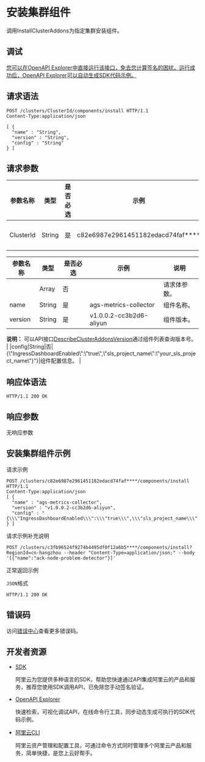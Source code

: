 # 安装集群组件

调用InstallClusterAddons为指定集群安装组件。

## 调试

[您可以在OpenAPI Explorer中直接运行该接口，免去您计算签名的困扰。运行成功后，OpenAPI Explorer可以自动生成SDK代码示例。](https://api.aliyun.com/#product=CS&api=InstallClusterAddons&type=ROA&version=2015-12-15)

## 请求语法

```
POST /clusters/ClusterId/components/install HTTP/1.1
Content-Type:application/json

[ {
  "name" : "String",
  "version" : "String",
  "config" : "String"
} ]
```

## 请求参数

|参数名称|类型|是否必选|示例|说明|
|----|--|----|--|--|
|ClusterId|String|是|c82e6987e2961451182edacd74faf\*\*\*\*|集群ID。 |

|参数名称|类型|是否必选|示例|说明|
|----|--|----|--|--|
| |Array|否| |请求体参数。 |
|name|String|是|ags-metrics-collector|组件名称。 |
|version|String|是|v1.0.0.2-cc3b2d6-aliyun|组件版本。

 **说明：** 可以API接口[DescribeClusterAddonsVersion](~~197434~~)通过组件列表查询版本号。 |
|config|String|否|\{\\"IngressDashboardEnabled\\":\\"true\\",\\"sls\_project\_name\\":\\"your\_sls\_project\_name\\"\}"\}|组件配置信息。 |

## 响应体语法

```
HTTP/1.1 200 OK
```

## 响应参数

无响应参数

## 安装集群组件示例

请求示例

```
POST /clusters/c82e6987e2961451182edacd74faf****/components/install HTTP/1.1 
Content-Type:application/json
[ {
  "name" : "ags-metrics-collector",
  "version" : "v1.0.0.2-cc3b2d6-aliyun",
  "config" : "{\\\"IngressDashboardEnabled\\\":\\\"true\\\",\\\"sls_project_name\\\":\\\"your_sls_project_name\\\"}\"}"
} ]
```

请求示例补充说明

```
POST /clusters/c3fb96524f9274b4495df0f12a6b5****/components/install?RegionId=cn-hangzhou --header "Content-Type=application/json;" --body '[{"name":"ack-node-problem-detector"}]'
```

正常返回示例

`JSON`格式

```
HTTP/1.1 200 OK
```

## 错误码

访问[错误中心](https://error-center.aliyun.com/status/product/CS)查看更多错误码。

## 开发者资源

-   [SDK](https://next.api.aliyun.com/api-tools/sdk/CS?version=2015-12-15&)

    阿里云为您提供多种语言的SDK，帮助您快速通过API集成阿里云的产品和服务，推荐您使用SDK调用API，已免除您手动签名验证。

-   [OpenAPI Explorer](https://next.api.aliyun.com/api/CS/2015-12-15/InstallClusterAddons)

    快速检索，可视化调试API，在线命令行工具，同步动态生成可执行的SDK代码示例。

-   [阿里云CLI](https://github.com/aliyun/aliyun-cli)

    阿里云资产管理和配置工具，可通过命令方式同时管理多个阿里云产品和服务，简单快捷，是您上云好帮手。


